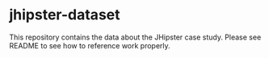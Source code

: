 # jhipster-dataset
This repository contains the data about the JHipster case study. Please see README to see how to reference work properly.
